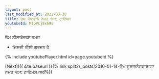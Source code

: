 ```yaml
---
layout: post
last_modified_at: 2021-03-30
title: ਓਮ ਮੇਧਾਵੀਨੇ ਨਮਹ ੧੦੮ ਟਾਇਮਸ
youtubeId: MloVLj8x69s
---
```

 
 
 ਓਮ ਨੀਲਾਕੰਦਯਾ ਨਮਹ  
 
 -  ਜਿਸਦੀ ਨੀਲੀ ਗਰਦਨ ਹੈ 
 
  
 
  
 
 
 
 
 
 


{% include youtubePlayer.html id=page.youtubeId %}
 
[Next]({{ site.baseurl }}{% link  split2/_posts/2016-01-14-ਓਮ ਸ਼ੂਰਾਜਨੇਸ਼ਵਾਰਾਯਾ ਨਮਹ ੧੦੮ ਟਾਇਮਸ.md%})
 
